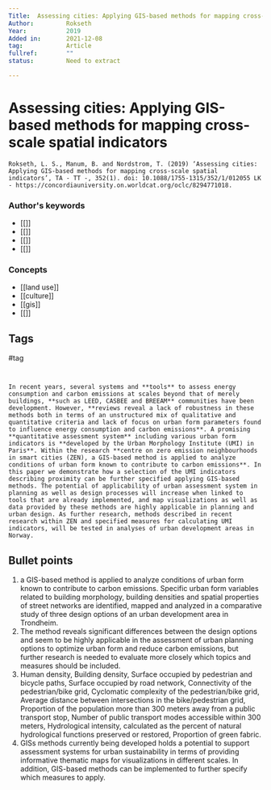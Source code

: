 ```yaml
---
Title:  Assessing cities: Applying GIS-based methods for mapping cross-scale spatial indicators
Author:			Rokseth
Year:			2019
Added in:		2021-12-08
tag:			Article
fullref: 		""
status:			Need to extract

---
```


# Assessing cities: Applying GIS-based methods for mapping cross-scale spatial indicators 
```ad-quote
Rokseth, L. S., Manum, B. and Nordstrom, T. (2019) ‘Assessing cities: Applying GIS-based methods for mapping cross-scale spatial indicators’, TA - TT -, 352(1). doi: 10.1088/1755-1315/352/1/012055 LK - https://concordiauniversity.on.worldcat.org/oclc/8294771018.
```
### Author's keywords
- [[]]
- [[]]
- [[]]
- [[]]
### Concepts
- [[land use]]
- [[culture]]
- [[gis]]
- [[]]
## Tags
#tag

```ad-abstract
           

In recent years, several systems and **tools** to assess energy consumption and carbon emissions at scales beyond that of merely buildings, **such as LEED, CASBEE and BREEAM** communities have been development. However, **reviews reveal a lack of robustness in these methods both in terms of an unstructured mix of qualitative and quantitative criteria and lack of focus on urban form parameters found to influence energy consumption and carbon emissions**. A promising **quantitative assessment system** including various urban form indicators is **developed by the Urban Morphology Institute (UMI) in Paris**. Within the research **centre on zero emission neighbourhoods in smart cities (ZEN), a GIS-based method is applied to analyze conditions of urban form known to contribute to carbon emissions**. In this paper we demonstrate how a selection of the UMI indicators describing proximity can be further specified applying GIS-based methods. The potential of applicability of urban assessment system in planning as well as design processes will increase when linked to tools that are already implemented, and map visualizations as well as data provided by these methods are highly applicable in planning and urban design. As further research, methods described in recent research within ZEN and specified measures for calculating UMI indicators, will be tested in analyses of urban development areas in Norway.
```

## Bullet points
1. a GIS-based method is applied to analyze conditions of urban form known to contribute to carbon emissions. Specific urban form variables related to building morphology, building densities and spatial properties of street networks are identified, mapped and analyzed in a comparative study of three design options of an urban development area in Trondheim.
2. The method reveals significant differences between the design options and seem to be highly applicable in the assessment of urban planning options to optimize urban form and reduce carbon emissions, but further research is needed to evaluate more closely which topics and measures should be included.
3. Human density, Building density, Surface occupied by pedestrian and bicycle paths, Surface occupied by road network, Connectivity of the pedestrian/bike grid, Cyclomatic complexity of the pedestrian/bike grid, Average distance between intersections in the bike/pedestrian grid, Proportion of the population more than 300 meters away from a public transport stop, Number of public transport modes accessible within 300 meters, Hydrological intensity, calculated as the percent of natural hydrological functions preserved or restored, Proportion of green fabric.
4. GISs methods currently being developed holds a potential to support assessment systems for urban sustainability in terms of providing informative thematic maps for visualizations in different scales. In addition, GIS-based methods can be implemented to further specify which measures to apply.

